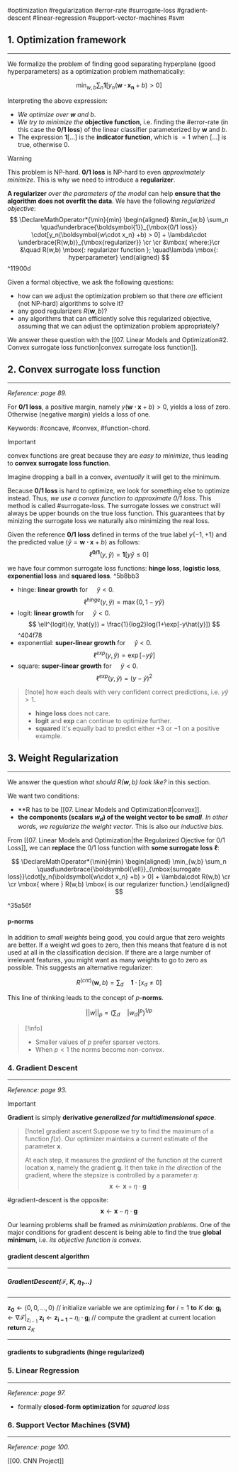 #optimization #regularization #error-rate #surrogate-loss #gradient-descent #linear-regression #support-vector-machines #svm


## 1. Optimization framework
---
We formalize the problem of finding good separating hyperplane (good hyperparameters) as a optimization problem mathematically:

$$
\DeclareMathOperator*{\min}{min}
\min_{w,b} \sum_n \boldsymbol{1}[y_n(\boldsymbol{w\cdot x_n} +b) > 0]
$$

Interpreting the above expression:
- *We optimize over $\boldsymbol{w}$ and $b$*.
- *We try to minimize the* **objective function**, i.e. finding the #error-rate  (in this case the **0/1 loss**) of the linear classifier parameterized by $\boldsymbol{w}$ and $b$.
- The expression $\boldsymbol{1}[\dots]$ is the **indicator function**, which is $=1$ when $[\dots]$ is true, otherwise 0.

>[!warning]
> This problem is NP-hard. **0/1 loss** is NP-hard to even *approximately minimize*. This is why we need to introduce a **regularizer**.

**A regularizer** *over the parameters of the model* can help **ensure that the algorithm does not overfit the data**. We have the following *regularized objective*:
$$
\DeclareMathOperator*{\min}{min}
\begin{aligned}
&\min_{w,b} \sum_n \quad\underbrace{\boldsymbol{1}}_{\mbox{0/1 loss}}
\cdot[y_n(\boldsymbol{w\cdot x_n} +b) > 0] + 
\lambda\cdot \underbrace{R(w,b)}_{\mbox{regularizer}}
\cr
\cr
&\mbox{ where:}\cr
&\quad R(w,b) \mbox{: regularizer function }; \quad\lambda \mbox{: hyperparameter}
\end{aligned}
$$
^11900d

Given a formal objective, we ask the following questions:
- how can we adjust the optimization problem so that there *are* efficient (not NP-hard) algorithms to solve it?
- any good regularizers $R(\boldsymbol{w}, b)$?
- any algorithms that can efficiently solve this regularized objective, assuming that we can adjust the optimization problem appropriately?

We answer these question with the [[07. Linear Models and Optimization#2. Convex surrogate loss function|convex surrogate loss function]].


## 2. Convex surrogate loss function
---
*Reference: page 89.*

For **0/1 loss**, a positive margin, namely $y(\boldsymbol{w\cdot x}+b) > 0$, yields a loss of zero. Otherwise (negative margin) yields a loss of one.

Keywords: #concave, #convex, #function-chord.

>[!important]
> convex functions are great because they are *easy to minimize*, thus leading to **convex surrogate loss function**.
> 
> Imagine dropping a ball in a convex, *eventually* it will get to the minimum.

Because **0/1 loss** is hard to optimize, we look for something else to optimize instead. Thus, *we use a convex function to approximate 0/1 loss*. This method is called #surrogate-loss. The surrogate losses we construct will always be upper bounds on the true loss function. This guarantees that by minizing the surrogate loss we naturally also minimizing the real loss.

Given the reference **0/1 loss** defined in terms of the true label $y\{-1, +1\}$ and the predicted value $\langle\hat{y} = \boldsymbol{w\cdot x} + b\rangle$ as follows:
$$
	\ell^{\boldsymbol{0/1}}(y, \hat{y}) = \boldsymbol{1}[y\hat{y} \leq 0]
$$

we have four common surrogate loss functions: **hinge loss**, **logistic loss**, **exponential loss** and **squared loss**. ^5b8bb3

- hinge: **linear growth** for $\quad\hat{y} < 0$.
$$
\DeclareMathOperator*{\max}{max}
\ell^{hinge}(y, \hat{y}) = \max\{0, 1-y\hat{y}\}
$$
- logit: **linear growth** for $\quad\hat{y} < 0$. 
$$
\ell^{logit}(y, \hat{y}) = \frac{1}{log2}log(1+\exp[-y\hat{y}])
$$
^404f78
- exponential: **super-linear growth** for $\quad\hat{y}<0$.
$$
\ell^{exp}(y, \hat{y}) = \exp[-y\hat{y}]
$$
- square: **super-linear growth** for $\quad\hat{y}<0$.
$$
\ell^{exp}(y, \hat{y}) = (y-\hat{y})^2
$$

>[!note] how each deals with very confident correct predictions, i.e. $y\hat{y}>1$.
> - **hinge loss** does not care.
> - **logit** and **exp** can continue to optimize further.
> - **squared** it's equally bad to predict either $+3$ or $-1$ on a positive example.


## 3. Weight Regularization
---
We answer the question *what should $R(\boldsymbol{w}, b)$ look like?*  in this section.

We want two conditions:
- **R has to be [[07. Linear Models and Optimization#|convex]].
- **the components (scalars $w_d$) of the weight vector to be *small***. *In other words, we regularize the weight vector*. This is also our *inductive bias*.

From [[07. Linear Models and Optimization|the Regularized Ojective for 0/1 Loss]], we can **replace** the 0/1 loss function with **some surrogate loss** $\boldsymbol{\ell}$:

$$
\DeclareMathOperator*{\min}{min}
\begin{aligned}
\min_{w,b} \sum_n \quad\underbrace{\boldsymbol{\ell}}_{\mbox{surrogate loss}}\cdot[y_n(\boldsymbol{w\cdot x_n} +b) > 0] + \lambda\cdot R(w,b) \cr
\cr
\mbox{ where } R(w,b) \mbox{ is our regularizer function.}
\end{aligned}
$$

^35a56f

#### p-norms
In addition to *small weights* being good, you could argue that zero weights are better. If a weight wd goes to zero, then this means that feature d is not used at all in the classification decision. If there are a large number of irrelevant features, you might want as many weights
to go to zero as possible. This suggests an alternative regularizer:

$$
R^{(cnt)} (\boldsymbol{w}, b)= \sum_d\quad\boldsymbol{1}\cdot[x_d \neq 0]
$$

This line of thinking leads to the concept of $p$-**norms**.

$$
||w||_p = \left(\sum_d\quad|w_d|^p\right)^{1/p}
$$

> [!info]
> - Smaller values of $p$ prefer sparser vectors.
> - When $p < 1$ the norms become non-convex.


### 4. Gradient Descent
---
*Reference: page 93.*

> [!important]
> **Gradient** is simply **derivative *generalized for multidimensional space***.

> [!note] gradient ascent
> Suppose we try to find the maximum of a function $f(x)$. Our optimizer maintains a current estimate of the parameter $\boldsymbol{x}$.
> 
> At each step, it measures the *gradient* of the function at the current location $\boldsymbol{x}$, namely the gradient $\boldsymbol{g}$. It then take *in the direction* of the gradient, where the stepsize is controlled by a parameter $\eta$:
> $$ \boldsymbol{x} \leftarrow \boldsymbol{x} + \eta\cdot \boldsymbol{g} $$

#gradient-descent is the opposite:
$$
\boldsymbol{x} \leftarrow \boldsymbol{x} - \eta\cdot \boldsymbol{g}
$$

Our learning problems shall be framed as *minimization problems*. One of the major conditions for gradient descent is being able to find the true **global minimum**, i.e. *its objective function is convex*.

#### gradient descent algorithm
---
##### GradientDescent($\mathcal{F}$, $K$, $\eta_1\dots$)
---
$\boldsymbol{z_{0}} \leftarrow \langle 0, 0, \dots, 0\rangle$                                  // initialize variable we are optimizing
**for** $i = 1$ **to** $K$  **do**:
	$\boldsymbol{g_{i}} \leftarrow \nabla\mathcal{F}|_{z_{i-1}}$
	$\boldsymbol{z_{i}} \leftarrow \boldsymbol{z_{i-1}} - \eta_{i}\cdot\boldsymbol{g}_i$                           // compute the gradient at current location
**return** $z_K$
<hr>


#### gradients to subgradients (hinge regularized)


### 5. Linear Regression
---
*Reference: page 97.*

- formally **closed-form optimization** for *squared loss*


### 6. Support Vector Machines (SVM)
---
*Reference: page 100.*

[[00. CNN Project]]
